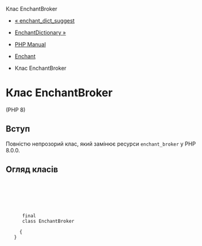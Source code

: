 Клас EnchantBroker

-   [« enchant\_dict\_suggest](function.enchant-dict-suggest.html)
    
-   [EnchantDictionary »](class.enchantdictionary.html)
    
-   [PHP Manual](index.html)
    
-   [Enchant](book.enchant.html)
    
-   Клас EnchantBroker
    

# Клас EnchantBroker

(PHP 8)

## Вступ

Повністю непрозорий клас, який замінює ресурси `enchant_broker` у PHP 8.0.0.

## Огляд класів

```synopsis

     
    

    
     
      final
      class EnchantBroker
     
     {
   }
```